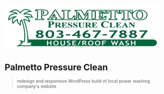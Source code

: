 ![Palmetto Pressure Clean logo](img/ppclogo.JPG)

# Palmetto Pressure Clean
> redesign and responsive WordPress build of local power washing company's website

